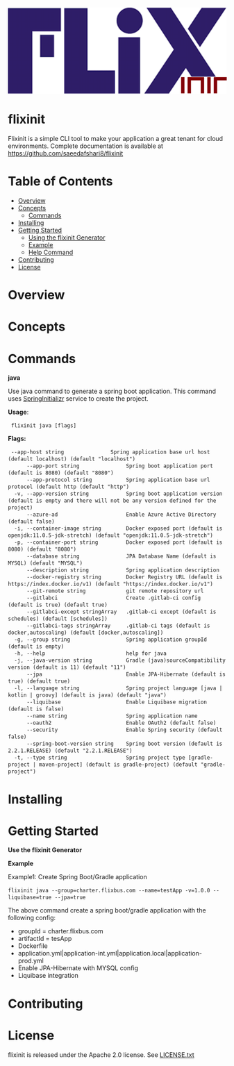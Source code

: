 ![flixinit](logo.png)
# flixinit

Flixinit is a simple CLI tool to make your application a great tenant for cloud environments.
Complete documentation is available at https://github.com/saeedafshari8/flixinit

# Table of Contents

- [Overview](#overview)
- [Concepts](#concepts)
  * [Commands](#commands)
- [Installing](#installing)
- [Getting Started](#getting-started)
  * [Using the flixinit Generator](#using-the-flixinit-generator)
  * [Example](#example)
  * [Help Command](#help-command)
- [Contributing](#contributing)
- [License](#license)

# Overview
# Concepts
# Commands
**java**

Use java command to generate a spring boot application. This command uses [SpringInitializr](https://start.spring.io/) service
to create the project.

**Usage**:

     flixinit java [flags]
**Flags:**

     --app-host string               Spring application base url host (default localhost) (default "localhost")
          --app-port string               Spring boot application port (default is 8080) (default "8080")
          --app-protocol string           Spring application base url protocol (default http (default "http")
      -v, --app-version string            Spring boot application version (default is empty and there will not be any version defined for the project)
          --azure-ad                      Enable Azure Active Directory (default false)
      -i, --container-image string        Docker exposed port (default is openjdk:11.0.5-jdk-stretch) (default "openjdk:11.0.5-jdk-stretch")
      -p, --container-port string         Docker exposed port (default is 8080) (default "8080")
          --database string               JPA Database Name (default is MYSQL) (default "MYSQL")
          --description string            Spring application description
          --docker-registry string        Docker Registry URL (default is https://index.docker.io/v1) (default "https://index.docker.io/v1")
          --git-remote string             git remote repository url
          --gitlabci                      Create .gitlab-ci config (default is true) (default true)
          --gitlabci-except stringArray   .gitlab-ci except (default is schedules) (default [schedules])
          --gitlabci-tags stringArray     .gitlab-ci tags (default is docker,autoscaling) (default [docker,autoscaling])
      -g, --group string                  Spring application groupId (default is empty)
      -h, --help                          help for java
      -j, --java-version string           Gradle (java)sourceCompatibility version (default is 11) (default "11")
          --jpa                           Enable JPA-Hibernate (default is true) (default true)
      -l, --language string               Spring project language [java | kotlin | groovy] (default is java) (default "java")
          --liquibase                     Enable Liquibase migration (default is false)
          --name string                   Spring application name
          --oauth2                        Enable OAuth2 (default false)
          --security                      Enable Spring security (default false)
          --spring-boot-version string    Spring boot version (default is 2.2.1.RELEASE) (default "2.2.1.RELEASE")
      -t, --type string                   Spring project type [gradle-project | maven-project] (default is gradle-project) (default "gradle-project")


# Installing
# Getting Started
**Use the flixinit Generator**

**Example**

Example1: Create Spring Boot/Gradle application 

    flixinit java --group=charter.flixbus.com --name=testApp -v=1.0.0 --liquibase=true --jpa=true

The above command create a spring boot/gradle application with the following config:
* groupId = charter.flixbus.com
* artifactId = tesApp
* Dockerfile
* application.yml|application-int.yml|application.local|application-prod.yml
* Enable JPA-Hibernate with MYSQL config
* Liquibase integration

# Contributing
# License

flixinit is released under the Apache 2.0 license. See [LICENSE.txt](https://github.com/saeedafshari8/flixinit/blob/master/LICENSE.txt)